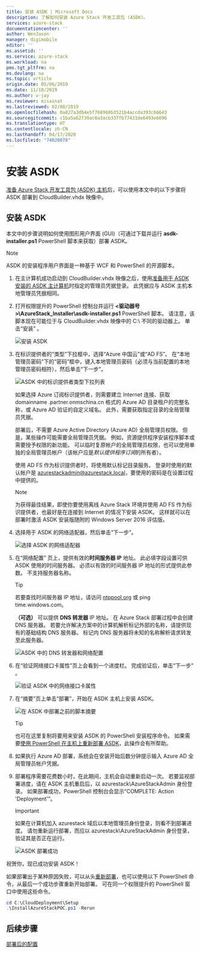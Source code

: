 ```yaml
---
title: 安装 ASDK | Microsoft Docs
description: 了解如何安装 Azure Stack 开发工具包 (ASDK)。
services: azure-stack
documentationcenter: ''
author: WenJason
manager: digimobile
editor: ''
ms.assetid: ''
ms.service: azure-stack
ms.workload: na
pms.tgt_pltfrm: na
ms.devlang: na
ms.topic: article
origin.date: 05/06/2019
ms.date: 11/18/2019
ms.author: v-jay
ms.reviewer: misainat
ms.lastreviewed: 02/08/2019
ms.openlocfilehash: 0a827a3db4e5f768968b3521b4accda393c66643
ms.sourcegitcommit: c1ba5a62f30ac0a3acb337fb77431de6493e6096
ms.translationtype: HT
ms.contentlocale: zh-CN
ms.lasthandoff: 04/17/2020
ms.locfileid: "74020078"
---
```

# <a name="install-the-asdk"></a>安装 ASDK
[准备 Azure Stack 开发工具包 (ASDK) 主机](asdk-prepare-host.md)后，可以使用本文中的以下步骤将 ASDK 部署到 CloudBuilder.vhdx 映像中。

## <a name="install-the-asdk"></a>安装 ASDK
本文中的步骤说明如何使用图形用户界面 (GUI)（可通过下载并运行 **asdk-installer.ps1** PowerShell 脚本来获取）部署 ASDK。

> [!NOTE]
> ASDK 的安装程序用户界面是一种基于 WCF 和 PowerShell 的开源脚本。


1. 在主计算机成功启动到 CloudBuilder.vhdx 映像之后，使用[准备用于 ASDK 安装的 ASDK 主计算机](asdk-prepare-host.md)时指定的管理员凭据登录。 此凭据应与 ASDK 主机本地管理员凭据相同。
2. 打开权限提升的 PowerShell 控制台并运行 **&lt;驱动器号>\AzureStack_Installer\asdk-installer.ps1** PowerShell 脚本。 请注意，该脚本现在可能位于与 CloudBuilder.vhdx 映像中的 C:\ 不同的驱动器上。 单击“安装”  。

    ![安装 ASDK](media/asdk-install/1.PNG) 

3. 在标识提供者的“类型”下拉框中，选择“Azure 中国云”或“AD FS”。    在“本地管理员密码”下的“密码”框中，键入本地管理员密码（必须与当前配置的本地管理员密码相符），然后单击“下一步”。   

    ![ASDK 中的标识提供者类型下拉列表](media/asdk-install/2.PNG) 
  
    如果选择 Azure 订阅标识提供者，则需要建立 Internet 连接、获取 domainname  .partner.onmschina.cn 格式的 Azure AD 目录租户的完整名称，或 Azure AD 验证的自定义域名。 此外，需要获取指定目录的全局管理员凭据。

    部署后，不需要 Azure Active Directory (Azure AD) 全局管理员权限。 但是，某些操作可能需要全局管理员凭据。 例如，资源提供程序安装程序脚本或需要授予权限的新功能。 可以临时复原帐户的全局管理员权限，也可以使用单独的全局管理员帐户（该帐户应是*默认提供程序订阅*的所有者）。

    使用 AD FS 作为标识提供者时，将使用默认标记目录服务。 登录时使用的默认帐户是 azurestackadmin@azurestack.local，要使用的密码是在设置过程中提供的。

   > [!NOTE]
   > 为获得最佳结果，即使你要使用离线 Azure Stack 环境并使用 AD FS 作为标识提供者，也最好是在连接到 Internet 的情况下安装 ASDK。 这样就可以在部署时激活 ASDK 安装版随附的 Windows Server 2016 评估版。

4. 选择用于 ASDK 的网络适配器，然后单击“下一步”。 

    ![选择 ASDK 的网络适配器](media/asdk-install/3.PNG)

5. 在“网络配置”  页上，提供有效的**时间服务器 IP** 地址。 此必填字段设置可供 ASDK 使用的时间服务器。 必须以有效的时间服务器 IP 地址的形式提供此参数。 不支持服务器名称。

      > [!TIP]
      > 若要查找时间服务器 IP 地址，请访问 [ntppool.org](https://www.ntppool.org/) 或 ping time.windows.com。 

    **（可选）** 可以提供 **DNS 转发器** IP 地址。 在 Azure Stack 部署过程中会创建 DNS 服务器。 若要允许解决方案中的计算机解析标记外部的名称，请提供现有的基础结构 DNS 服务器。 标记内 DNS 服务器将未知的名称解析请求转发至此服务器。

    ![ASDK 中的 DNS 转发器和网络配置](media/asdk-install/4.PNG)

6. 在“验证网络接口卡属性”页上会看到一个进度栏。  完成验证后，单击“下一步”  。

    ![验证 ASDK 中的网络接口卡属性](media/asdk-install/5.PNG)

7. 在“摘要”页上单击“部署”，开始在 ASDK 主机上安装 ASDK。  

    ![在 ASDK 中部署之前的脚本摘要](media/asdk-install/6.PNG)

    > [!TIP]
    > 也可在这里复制将要用来安装 ASDK 的 PowerShell 安装程序命令。 如果需要[使用 PowerShell 在主机上重新部署 ASDK](asdk-deploy-powershell.md)，此操作会有所帮助。

8. 如果执行 Azure AD 部署，系统会在安装开始后数分钟提示输入 Azure AD 全局管理员帐户凭据。

9. 部署程序需要花费数小时，在此期间，主机会自动重新启动一次。 若要监视部署进度，请在 ASDK 主机重启后，以 azurestack\AzureStackAdmin 身份登录。 如果部署成功，PowerShell 控制台会显示“COMPLETE: Action 'Deployment'”。  
    > [!IMPORTANT]
    > 如果在计算机加入 azurestack 域后以本地管理员身份登录，则看不到部署进度。 请勿重新运行部署，而应以 azurestack\AzureStackAdmin 身份登录，验证其是否正在运行。

    ![ASDK 部署成功](media/asdk-install/7.PNG)

祝贺你，现已成功安装 ASDK！

如果部署出于某种原因失败，可以从头[重新部署](asdk-redeploy.md)，也可以使用以下 PowerShell 命令，从最后一个成功步骤重新开始部署。 可在同一个权限提升的 PowerShell 窗口中使用这些命令。

  ```powershell
  cd C:\CloudDeployment\Setup
  .\InstallAzureStackPOC.ps1 -Rerun
  ```

## <a name="next-steps"></a>后续步骤
[部署后的配置](asdk-post-deploy.md)
